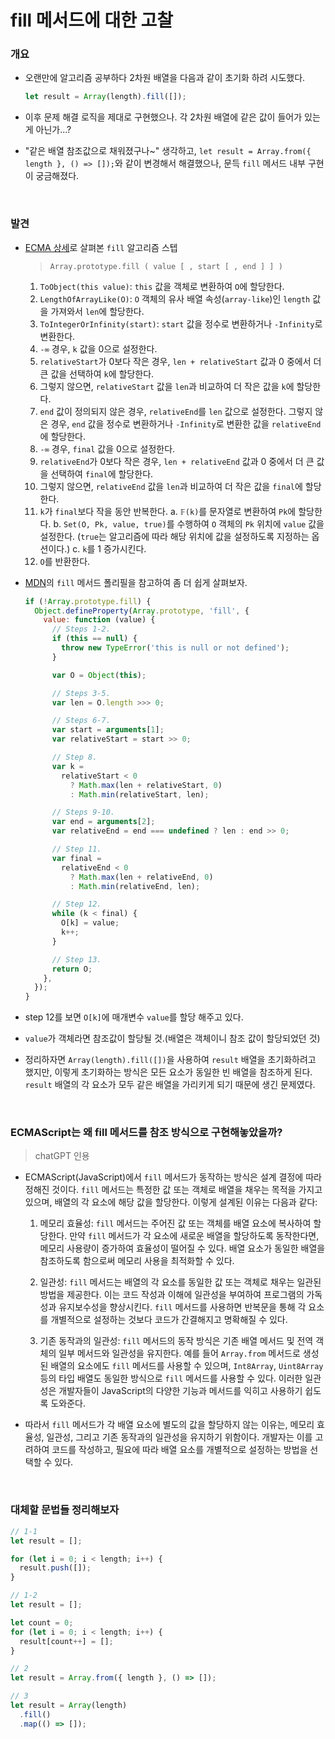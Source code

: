 # **fill 메서드에 대한 고찰**

### **개요**

- 오랜만에 알고리즘 공부하다 2차원 배열을 다음과 같이 초기화 하려 시도했다.

  ```js
  let result = Array(length).fill([]);
  ```

- 이후 문제 해결 로직을 제대로 구현했으나. 각 2차원 배열에 같은 값이 들어가 있는게 아닌가...?
- "같은 배열 참조값으로 채워졌구나~" 생각하고, `let result = Array.from({ length }, () => []);`와 같이 변경해서 해결했으나, 문득 `fill` 메서드 내부 구현이 궁금해졌다.

<br>

### **발견**

- [ECMA 상세](https://tc39.es/ecma262/multipage/indexed-collections.html#sec-array.prototype.fill)로 살펴본 `fill` 알고리즘 스텝

  > `Array.prototype.fill ( value [ , start [ , end ] ] )`

  1. `ToObject(this value)`: `this` 값을 객체로 변환하여 `O`에 할당한다.
  2. `LengthOfArrayLike(O)`: `O` 객체의 유사 배열 속성(`array-like`)인 `length` 값을 가져와서 `len`에 할당한다.
  3. `ToIntegerOrInfinity(start)`: `start` 값을 정수로 변환하거나 `-Infinity`로 변환한다.
  4. `-∞` 경우, `k` 값을 0으로 설정한다.
  5. `relativeStart`가 0보다 작은 경우, `len + relativeStart` 값과 0 중에서 더 큰 값을 선택하여 `k`에 할당한다.
  6. 그렇지 않으면, `relativeStart` 값을 `len`과 비교하여 더 작은 값을 `k`에 할당한다.
  7. `end` 값이 정의되지 않은 경우, `relativeEnd`를 `len` 값으로 설정한다. 그렇지 않은 경우, `end` 값을 정수로 변환하거나 `-Infinity`로 변환한 값을 `relativeEnd`에 할당한다.
  8. `-∞` 경우, `final` 값을 0으로 설정한다.
  9. `relativeEnd`가 0보다 작은 경우, `len + relativeEnd` 값과 0 중에서 더 큰 값을 선택하여 `final`에 할당한다.
  10. 그렇지 않으면, `relativeEnd` 값을 `len`과 비교하여 더 작은 값을 `final`에 할당한다.
  11. `k`가 `final`보다 작을 동안 반복한다.
      a. `𝔽(k)`를 문자열로 변환하여 `Pk`에 할당한다.
      b. `Set(O, Pk, value, true)`를 수행하여 `O` 객체의 `Pk` 위치에 `value` 값을 설정한다. (`true`는 알고리즘에 따라 해당 위치에 값을 설정하도록 지정하는 옵션이다.)
      c. `k`를 1 증가시킨다.
  12. `O`를 반환한다.

- [MDN](https://developer.mozilla.org/ko/docs/Web/JavaScript/Reference/Global_Objects/Array/fill)의 `fill` 메서드 폴리필을 참고하여 좀 더 쉽게 살펴보자.

  ```js
  if (!Array.prototype.fill) {
    Object.defineProperty(Array.prototype, 'fill', {
      value: function (value) {
        // Steps 1-2.
        if (this == null) {
          throw new TypeError('this is null or not defined');
        }

        var O = Object(this);

        // Steps 3-5.
        var len = O.length >>> 0;

        // Steps 6-7.
        var start = arguments[1];
        var relativeStart = start >> 0;

        // Step 8.
        var k =
          relativeStart < 0
            ? Math.max(len + relativeStart, 0)
            : Math.min(relativeStart, len);

        // Steps 9-10.
        var end = arguments[2];
        var relativeEnd = end === undefined ? len : end >> 0;

        // Step 11.
        var final =
          relativeEnd < 0
            ? Math.max(len + relativeEnd, 0)
            : Math.min(relativeEnd, len);

        // Step 12.
        while (k < final) {
          O[k] = value;
          k++;
        }

        // Step 13.
        return O;
      },
    });
  }
  ```

- step 12를 보면 `O[k]`에 매개변수 `value`를 할당 해주고 있다.
- `value`가 객체라면 참조값이 할당될 것.(배열은 객체이니 참조 값이 할당되었던 것)
- 정리하자면 `Array(length).fill([])`을 사용하여 `result` 배열을 초기화하려고 했지만, 이렇게 초기화하는 방식은 모든 요소가 동일한 빈 배열을 참조하게 된다. `result` 배열의 각 요소가 모두 같은 배열을 가리키게 되기 때문에 생긴 문제였다.

<br>

### **ECMAScript는 왜 fill 메서드를 참조 방식으로 구현해놓았을까?**

> chatGPT 인용

- ECMAScript(JavaScript)에서 `fill` 메서드가 동작하는 방식은 설계 결정에 따라 정해진 것이다. `fill` 메서드는 특정한 값 또는 객체로 배열을 채우는 목적을 가지고 있으며, 배열의 각 요소에 해당 값을 할당한다. 이렇게 설계된 이유는 다음과 같다:

  1. 메모리 효율성: `fill` 메서드는 주어진 값 또는 객체를 배열 요소에 복사하여 할당한다. 만약 `fill` 메서드가 각 요소에 새로운 배열을 할당하도록 동작한다면, 메모리 사용량이 증가하여 효율성이 떨어질 수 있다. 배열 요소가 동일한 배열을 참조하도록 함으로써 메모리 사용을 최적화할 수 있다.

  2. 일관성: `fill` 메서드는 배열의 각 요소를 동일한 값 또는 객체로 채우는 일관된 방법을 제공한다. 이는 코드 작성과 이해에 일관성을 부여하여 프로그램의 가독성과 유지보수성을 향상시킨다. `fill` 메서드를 사용하면 반복문을 통해 각 요소를 개별적으로 설정하는 것보다 코드가 간결해지고 명확해질 수 있다.

  3. 기존 동작과의 일관성: `fill` 메서드의 동작 방식은 기존 배열 메서드 및 전역 객체의 일부 메서드와 일관성을 유지한다. 예를 들어 `Array.from` 메서드로 생성된 배열의 요소에도 `fill` 메서드를 사용할 수 있으며, `Int8Array`, `Uint8Array` 등의 타입 배열도 동일한 방식으로 `fill` 메서드를 사용할 수 있다. 이러한 일관성은 개발자들이 JavaScript의 다양한 기능과 메서드를 익히고 사용하기 쉽도록 도와준다.

- 따라서 `fill` 메서드가 각 배열 요소에 별도의 값을 할당하지 않는 이유는, 메모리 효율성, 일관성, 그리고 기존 동작과의 일관성을 유지하기 위함이다. 개발자는 이를 고려하여 코드를 작성하고, 필요에 따라 배열 요소를 개별적으로 설정하는 방법을 선택할 수 있다.

<br>

### **대체할 문법들 정리해보자**

```js
// 1-1
let result = [];

for (let i = 0; i < length; i++) {
  result.push([]);
}

// 1-2
let result = [];

let count = 0;
for (let i = 0; i < length; i++) {
  result[count++] = [];
}

// 2
let result = Array.from({ length }, () => []);

// 3
let result = Array(length)
  .fill()
  .map(() => []);
```
